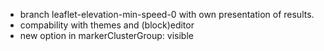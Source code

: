 * branch leaflet-elevation-min-speed-0 with own presentation of results.
* compability with themes and (block)editor
* new option in markerClusterGroup: visible
